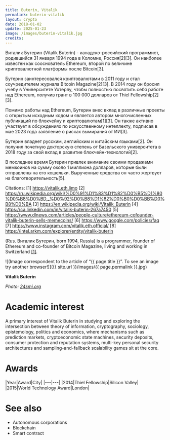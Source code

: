 ```yaml
---
title: Buterin, Vitalik
permalink: buterin-vitalik
layout: crypto
date: 2018-01-02
update: 2025-01-23
image: /images/buterin-vitalik.jpg
credits:
---
```


Виталик Бутерин (Vitalik Buterin) - канадско-российский программист, родившийся 31 января 1994 года в Коломне, Россия[2][3]. Он наиболее известен как сооснователь Ethereum, второй по величине криптовалютной платформы после Bitcoin[3].

Бутерин заинтересовался криптовалютами в 2011 году и стал соучредителем журнала Bitcoin Magazine[2][3]. В 2014 году он бросил учебу в Университете Уотерлу, чтобы полностью посвятить себя работе над Ethereum, получив грант в 100 000 долларов от Thiel Fellowship[2][3].

Помимо работы над Ethereum, Бутерин внес вклад в различные проекты с открытым исходным кодом и является автором многочисленных публикаций по блокчейну и криптовалютам[1][3]. Он также активно участвует в обсуждениях по искусственному интеллекту, подписав в мае 2023 года заявление о рисках вымирания от ИИ[3].

Бутерин владеет русским, английским и китайским языками[2]. Он получил почетную докторскую степень от Базельского университета в 2018 году за свой вклад в развитие блокчейн-технологий[2].

В последнее время Бутерин привлек внимание своими продажами мемкоинов на сумму около 1 миллиона долларов, которые были отправлены на его кошельки. Вырученные средства он часто жертвует на благотворительность[5].

Citations:
[1] https://vitalik.eth.limo
[2] https://ru.wikipedia.org/wiki/%D0%91%D1%83%D1%82%D0%B5%D1%80%D0%B8%D0%BD,_%D0%92%D0%B8%D1%82%D0%B0%D0%BB%D0%B8%D0%BA
[3] https://en.wikipedia.org/wiki/Vitalik_Buterin
[4] https://ca.linkedin.com/in/vitalik-buterin-267a7450
[5] https://www.dlnews.com/articles/people-culture/ethereum-cofounder-vitalik-buterin-sells-memecoins/
[6] https://www.google.com/policies/faq
[7] https://www.instagram.com/vitalik.eth.official/
[8] https://intel.arkm.com/explorer/entity/vitalik-buterin

(Rus. Виталик Бутерин, born 1994, Russia) is a programmer, founder of Ethereum and co-founder of Bitcoin Magazine, living and working in Switzerland <span id="a1">[\[1\]](#f1)</span>.

![(Image correspondent to the article of “{{ page.title }}”. To see an image try another browser!)]({{ site.url }}/images/{{ page.permalink }}.jpg)

**Vitalik Buterin**

*Photo: [24smi.org](https://24smi.org/celebrity/14636-vitalik-buterin.html)*

# Academic interest

A primary interest of Vitalik Buterin in studying and exploring the intersection between theory of information, cryptography, sociology, epistemology, politics and economics, where mechanisms such as prediction markets, cryptoeconomic state machines, security deposits, consumer protection and reputation systems, multi-key personal security architectures and sampling-and-fallback scalability games sit at the core.

# Awards

|Year|Award|City|
|---|---|
|2014|Thiel Fellowship|Silicon Valley|
|2015|World Technology Award|London|


# See also

+ Autonomous corporations
+ Blockchain
+ Smart contract
